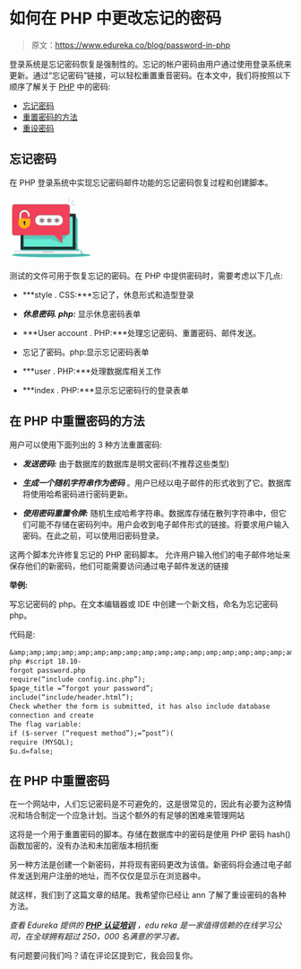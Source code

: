 # 如何在 PHP 中更改忘记的密码

> 原文：<https://www.edureka.co/blog/password-in-php>

登录系统是忘记密码恢复是强制性的。忘记的帐户密码由用户通过使用登录系统来更新。通过“忘记密码”链接，可以轻松重置重音密码。在本文中，我们将按照以下顺序了解关于 [PHP](https://www.edureka.co/blog/php-tutorial-for-beginners/) 中的密码:

*   [忘记密码](#forgot)
*   [重置密码的方法](#reset)
*   [重设密码](#resetting)

## **忘记密码**

在 PHP 登录系统中实现忘记密码邮件功能的忘记密码恢复过程和创建脚本。

![password-in-php](img/ad4478498d9c9ec1958dab7fffcb9205.png)

测试的文件可用于恢复忘记的密码。在 PHP 中提供密码时，需要考虑以下几点:

*   ***style . CSS:***忘记了，休息形式和造型登录

*   ***休息密码. php:*** 显示休息密码表单

*   ***User account . PHP:***处理忘记密码、重置密码、邮件发送。

*   忘记了密码。php:显示忘记密码表单

*   ***user . PHP:***处理数据库相关工作

*   ***index . PHP:***显示忘记密码行的登录表单

## **在 PHP 中重置密码的方法**

用户可以使用下面列出的 3 种方法重置密码:

*   ***发送密码:*** 由于数据库的数据库是明文密码(不推荐这些类型)

*   ***生成一个随机字符串作为密码*** 。用户已经以电子邮件的形式收到了它。数据库将使用哈希密码进行密码更新。

*   ***使用密码重置令牌:*** 随机生成哈希字符串。数据库存储在散列字符串中，但它们可能不存储在密码列中。用户会收到电子邮件形式的链接。将要求用户输入密码。在此之前，可以使用旧密码登录。

这两个脚本允许修复忘记的 PHP 密码脚本。 允许用户输入他们的电子邮件地址来保存他们的新密码，他们可能需要访问通过电子邮件发送的链接

**举例:**

写忘记密码的 php。在文本编辑器或 IDE 中创建一个新文档，命名为忘记密码 php。

代码是:

```
&amp;amp;amp;amp;amp;amp;amp;amp;amp;amp;amp;amp;amp;amp;amp;amp;amp;amp;amp;amp;amp;amp;amp;amp;amp;amp;amp;amp;lt;?php #script 18.10-
forgot password.php
require(“include config.inc.php”);
$page_title =”forgot your password”;
include(“include/header.html”);
Check whether the form is submitted, it has also include database connection and create
The flag variable:
if ($-server (“request method”);=”post”)(
require (MYSQL);
$u.d=false;
```

## **在 PHP 中重置密码**

在一个网站中，人们忘记密码是不可避免的，这是很常见的，因此有必要为这种情况和场合制定一个应急计划。当这个额外的有足够的困难来管理网站

这将是一个用于重置密码的脚本。存储在数据库中的密码是使用 PHP 密码 hash()函数加密的，没有办法和未加密版本相抗衡

另一种方法是创建一个新密码，并将现有密码更改为该值。新密码将会通过电子邮件发送到用户注册的地址，而不仅仅是显示在浏览器中。

就这样，我们到了这篇文章的结尾。我希望你已经让 ann 了解了重设密码的各种方法。

*查看 Edureka 提供的* *[**PHP 认证培训**](https://www.edureka.co/php-mysql-self-paced) ，edu reka 是一家值得信赖的在线学习公司，在全球拥有超过 250，000 名满意的学习者。*

有问题要问我们吗？请在评论区提到它，我会回复你。